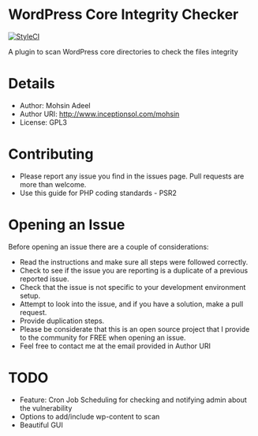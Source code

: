 # WordPress Core Integrity Checker

[![StyleCI](https://styleci.io/repos/149294008/shield)](https://styleci.io/repos/149294008)

A plugin to scan WordPress core directories to check the files integrity

# Details
 * Author: Mohsin Adeel
 * Author URI: http://www.inceptionsol.com/mohsin
 * License: GPL3
 
 # Contributing
 * Please report any issue you find in the issues page. Pull requests are more than welcome.
 * Use this guide for PHP coding standards - PSR2
 
 # Opening an Issue
 Before opening an issue there are a couple of considerations:
 
 *  Read the instructions and make sure all steps were followed correctly.
 *  Check to see if the issue you are reporting is a duplicate of a previous reported issue.
 *  Check that the issue is not specific to your development environment setup.
 *  Attempt to look into the issue, and if you have a solution, make a pull request.
 *  Provide duplication steps.
 *  Please be considerate that this is an open source project that I provide to the community for FREE when opening an issue.
 *  Feel free to contact me at the email provided in Author URI
 
 # TODO
 *  Feature: Cron Job Scheduling for checking and notifying admin about the vulnerability
 *  Options to add/include wp-content to scan
 *  Beautiful GUI
 